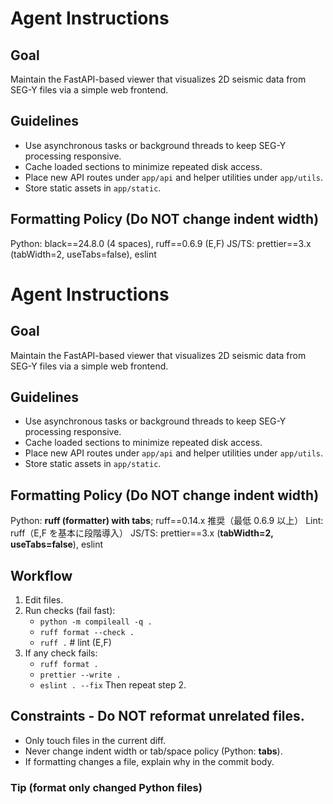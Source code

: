 # Agent Instructions

## Goal
Maintain the FastAPI-based viewer that visualizes 2D seismic data from SEG-Y files via a simple web frontend.

## Guidelines
- Use asynchronous tasks or background threads to keep SEG-Y processing responsive.
- Cache loaded sections to minimize repeated disk access.
- Place new API routes under `app/api` and helper utilities under `app/utils`.
- Store static assets in `app/static`.

## Formatting Policy (Do NOT change indent width)
Python: black==24.8.0 (4 spaces), ruff==0.6.9 (E,F)
JS/TS: prettier==3.x (tabWidth=2, useTabs=false), eslint
# Agent Instructions

## Goal
Maintain the FastAPI-based viewer that visualizes 2D seismic data from SEG-Y files via a simple web frontend.

## Guidelines
- Use asynchronous tasks or background threads to keep SEG-Y processing responsive.
- Cache loaded sections to minimize repeated disk access.
- Place new API routes under `app/api` and helper utilities under `app/utils`.
- Store static assets in `app/static`.

## Formatting Policy (Do NOT change indent width)
Python: **ruff (formatter) with tabs**; ruff==0.14.x 推奨（最低 0.6.9 以上）
Lint: ruff（E,F を基本に段階導入）
JS/TS: prettier==3.x (**tabWidth=2, useTabs=false**), eslint

## Workflow
1) Edit files.
2) Run checks (fail fast):
   - `python -m compileall -q .`
   - `ruff format --check .`
   - `ruff .`  # lint (E,F)
3) If any check fails:
   - `ruff format .`
   - `prettier --write .`
   - `eslint . --fix`
   Then repeat step 2.

## Constraints - Do NOT reformat unrelated files.
- Only touch files in the current diff.
- Never change indent width or tab/space policy (Python: **tabs**).
- If formatting changes a file, explain why in the commit body.

### Tip (format only changed Python files)

